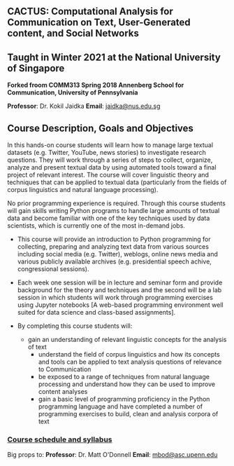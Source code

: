 ## CACTUS: Computational Analysis for Communication on Text, User-Generated content, and Social Networks
## Taught in Winter 2021 at the National University of Singapore
**Forked froom COMM313 Spring 2018 Annenberg School for Communication, University of Pennsylvania**

**Professor**: Dr. Kokil Jaidka
**Email**: jaidka@nus.edu.sg

## Course Description, Goals and Objectives

In this hands-on course students will learn how to manage large textual datasets (e.g. Twitter, YouTube, news stories) to investigate research questions. They will work through a series of steps to collect,
organize, analyze and present textual data by using automated tools toward a final project of relevant interest.  The course will cover linguistic theory and techniques that can be applied to textual data (particularly from the fields of corpus linguistics and natural language processing).

No prior programming experience is required. Through this course students will gain skills writing Python programs to handle large amounts of textual data and become familiar with one of the key techniques used by data scientists, which is currently one of the most in-demand jobs.

* This course will provide an introduction to Python programming for collecting, preparing and analyzing text data from various sources including
social media (e.g. Twitter), weblogs, online news media and various publicly available archives (e.g. presidential speech achive, congressional sessions).

* Each week one session will be in lecture and seminar form and provide background for the theory and techniques and the second will be a lab session
in which students will work through programming exercises using Jupyter notebooks [A web-based programming environment well suited for data science and class-based assignments].

* By completing this course students will: 
	* gain an understanding of relevant linguistic concepts for the analysis of text
        * understand the field of corpus linguistics and how its concepts and tools can be applied to text analysis questions of relevance to Communication
        * be exposed to a range of techniques from natural language processing and understand how they can be used to improve content analyses
        * gain a basic level of programming proficiency in the Python programming language and have completed a number of programming exercises to build, clean and analysis corpora of text


### [Course schedule and syllabus](syllabus.md)

Big props to:
**Professor**: Dr. Matt O'Donnell
**Email**: mbod@asc.upenn.edu
